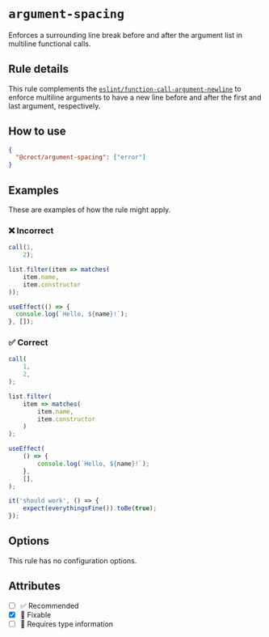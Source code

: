 # `argument-spacing`

Enforces a surrounding line break before and after the argument list in multiline functional calls.

## Rule details

This rule complements the [`eslint/function-call-argument-newline`](https://eslint.org/docs/rules/function-call-argument-newline)
to enforce multiline arguments to have a new line before and after the first and last argument, respectively.

## How to use

```json
{
  "@croct/argument-spacing": ["error"]
}
```

## Examples

These are examples of how the rule might apply.

### ❌ Incorrect

```js
call(1,
    2);
```

```js
list.filter(item => matches(
    item.name,
    item.constructor
));
```

```jsx
useEffect(() => {
  console.log(`Hello, ${name}!`);
}, []);
```

### ✅ Correct

```js
call(
    1,
    2,
);
```

```js
list.filter(
    item => matches(
        item.name,
        item.constructor
    )
);
```

```jsx
useEffect(
    () => {
        console.log(`Hello, ${name}!`);
    },
    [],
);
```

```js
it('should work', () => {
    expect(everythingsFine()).toBe(true);
});
```

## Options

This rule has no configuration options.

## Attributes

- [ ] ✅ Recommended
- [x] 🔧 Fixable
- [ ] 💭 Requires type information
